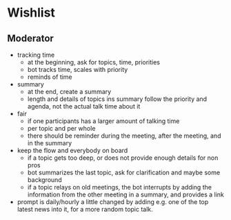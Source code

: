 # Wishlist
## Moderator
- tracking time
  - at the beginning, ask for topics, time, priorities
  - bot tracks time, scales with priority
  - reminds of time
- summary
  - at the end, create a summary
  - length and details of topics ins summary follow the priority and agenda, not the actual talk time about it
- fair
  - if one participants has a larger amount of talking time
  - per topic and per whole
  - there should be reminder during the meeting, after the meeting, and in the summary
- keep the flow and everybody on board
  - if a topic gets too deep, or does not provide enough details for non pros
  - bot summarizes the last topic, ask for clarification and maybe some background
  - if a topic relays on old meetings, the bot interrupts by adding the information from the other meeting in a summary, and provides a link
- prompt is daily/hourly a little changed by adding e.g. one of the top latest news into it, for a more random topic talk.
